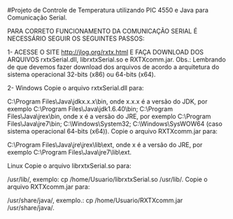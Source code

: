 #Projeto de Controle de Temperatura utilizando PIC 4550 e Java para Comunicação Serial.

PARA CORRETO FUNCIONAMENTO DA COMUNICAÇÃO SERIAL É NECESSÁRIO SEGUIR OS SEGUINTES PASSOS:

1- ACESSE O SITE http://jlog.org/rxtx.html E FAÇA DOWNLOAD DOS ARQUIVOS rxtxSerial.dll, librxtxSerial.so e RXTXcomm.jar.
Obs.: Lembrando de que devemos fazer download dos arquivos de acordo a arquitetura do sistema operacional
32-bits (x86) ou 64-bits (x64).

2- Windows
      Copie o arquivo rxtxSerial.dll para:

C:\Program Files\Java\jdkx.x.x\bin, onde x.x.x é a versão do JDK, por exemplo C:\Program Files\Java\jdk1.6.40\bin;
C:\Program Files\Java\jrex\bin,  onde x é a versão do JRE, por exemplo C:\Program Files\Java\jre7\bin;
C:\Windows\System32;
C:\Windows\SysWOW64 (caso sistema operacional 64-bits (x64)).
     Copie o arquivo RXTXcomm.jar para:

C:\Program Files\Java\jre\jrex\lib\ext, onde x é a versão do JRE, por exemplo C:\Program Files\Java\jre7\lib\ext.
 
Linux
      Copie o arquivo librxtxSerial.so para:   

/usr/lib/, exemplo: cp /home/Usuario/librxtxSerial.so /usr/lib/.
      Copie o arquivo RXTXcomm.jar para:

/usr/share/java/, exemplo.: cp /home/Usuario/RXTXcomm.jar /usr/share/java/.
